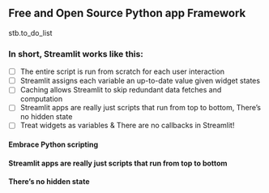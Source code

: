 ## Free and Open Source Python app Framework

stb.to_do_list
### In short, Streamlit works like this:        
- [ ] The entire script is run from scratch for each user interaction
- [ ] Streamlit assigns each variable an up-to-date value given widget states
- [ ] Caching allows Streamlit to skip redundant data fetches and computation
- [ ] Streamlit apps are really just scripts that run from top to bottom, There’s no hidden state
- [ ] Treat widgets as variables & There are no callbacks in Streamlit!  

#### Embrace Python scripting    
#### Streamlit apps are really just scripts that run from top to bottom
#### There’s no hidden state
